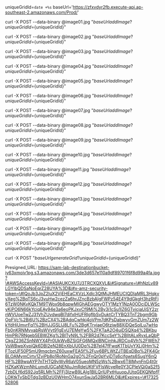 uniqueGridId=`date +%s`
baseUrl='https://zfxvdyr2fb.execute-api.ap-southeast-2.amazonaws.com/Prod/'

curl -X POST --data-binary @image01.jpg "${baseUrl}addImage?uniqueGridId=${uniqueGridId}"

curl -X POST --data-binary @image02.jpg "${baseUrl}addImage?uniqueGridId=${uniqueGridId}"

curl -X POST --data-binary @image03.jpg "${baseUrl}addImage?uniqueGridId=${uniqueGridId}"

curl -X POST --data-binary @image04.jpg "${baseUrl}addImage?uniqueGridId=${uniqueGridId}"

curl -X POST --data-binary @image05.jpg "${baseUrl}addImage?uniqueGridId=${uniqueGridId}"

curl -X POST --data-binary @image06.jpg "${baseUrl}addImage?uniqueGridId=${uniqueGridId}"

curl -X POST --data-binary @image07.jpg "${baseUrl}addImage?uniqueGridId=${uniqueGridId}"

curl -X POST --data-binary @image08.jpg "${baseUrl}addImage?uniqueGridId=${uniqueGridId}"

curl -X POST --data-binary @image09.jpg "${baseUrl}addImage?uniqueGridId=${uniqueGridId}"

curl -X POST --data-binary @image10.jpg "${baseUrl}addImage?uniqueGridId=${uniqueGridId}"

curl -X POST --data-binary @image11.jpg "${baseUrl}addImage?uniqueGridId=${uniqueGridId}"

curl -X POST --data-binary @image12.jpg "${baseUrl}addImage?uniqueGridId=${uniqueGridId}"

curl -X POST --data-binary @image13.jpg "${baseUrl}addImage?uniqueGridId=${uniqueGridId}"

curl -X POST --data-binary @image14.jpg "${baseUrl}addImage?uniqueGridId=${uniqueGridId}"

curl -X POST --data-binary @image15.jpg "${baseUrl}addImage?uniqueGridId=${uniqueGridId}"

curl -X POST --data-binary @image16.jpg "${baseUrl}addImage?uniqueGridId=${uniqueGridId}"

curl -X POST "${baseUrl}generateGrid?uniqueGridId=${uniqueGridId}"

Presigned_URL: https://sam-lab-destinationbucket-iy63xmoiv1pg.s3.amazonaws.com/3de3d657e110a9df89701f6f8d99a4fa.jpg?\#AWSAccessKeyId=\#ASIAUKCXU7J3TRCXQXVL&\#Signature=\#hNzLv89LGYIbQDSaNoEqrZ28UYA%3D&\#x-amz-security-token=\#IQoJb3JpZ2luX2VjEHEaCXVzLXdlc3QtMiJHMEUCIQDIaMRL3HqkvyXeg%2BqTS6cJ3vuHw2cezZa6hrJZncBzbAIgFWPz54E4Y9dGkgH3hzRtFi6TzW0NKvKQkTM9TWox9b8qpwMIGhAEGgwyOTY1MzY1NzA0ODciDLWScyKiPO6N66kYciqEAy94e3a6eoPKJxvCf9Mi%2By3i1cSu1IZ6GTvicjaUjSY2zrnWVUoeTwZJ31VhZUvdwqBl7difxlHUFRIgflbSvDuktCrTYBQ3TnT2bgm9GbOpFVc%2Bi6U%2BzCX4%2BAdqCwhki4oVPm7dKPsDabwyyGmZUm7z2WkYdHiUmvrFq1%2BHJJGSLlJ8LFu%2BgKTrvjaeO6tziw88XiDQeSolLu7wHqFb0nKRNMvvabRsWVvt91gEvU7EMeYw5%2FKTaA2O4uiDSQXq4%2BKbuHmPRj7RNgeb5EBWZKg%2BlTyN9L%2FBR2d7KccSeY%2BIItALxRvxLaQbPCkgZ236ZSnNWYX4Pr0UkWyBZSiGFG6MQxlBNCinhkJRDCo4Vh%2FWEh7VsWBwpXypiQk6DBI2eN28EnXbUU0Dq%2B7el47fFwqK1TbUvYXLj0Hm%2FTozUF50P5mU9mqcbmZ60uxwFEA5f%2Fuv6BPLWtZJTBEqDBq%2FK4GrBLOAMymCirtv1ZyiPb8p1RoNnGa2gO%2FnQr0pYvjDTs6cifgwts6SugY6nQHF%2B9wpAYP7nTHTQ9vWvR6aV05ueoMN5zWs%2Bwx6T8lMynFnG4t0rHZKaKWzmNhLumdUGCaNENIuJmRdeUKtFVFlsWcyeRe0Y3CPleVQi0aS2f57zbDLf6dS92Jq5RLMh%2FFj3lzwB9LAIg1BILQrlUPxtHuuopJUtqGEKQNfpfFLOKtkTvSbDTdg3zBDzU0WHmO74xunSwJa52BR6MLO&\#Expires=\#1732552806
